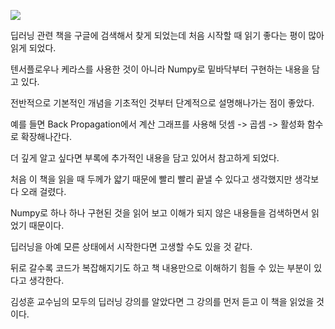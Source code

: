 ![](https://github.com/thisisiron/blogger/blob/master/images/deep_learning_from_scratch.jpg)

딥러닝 관련 책을 구글에 검색해서 찾게 되었는데 처음 시작할 때 읽기 좋다는 평이 많아 읽게 되었다.

텐서플로우나 케라스를 사용한 것이 아니라 Numpy로 밑바닥부터 구현하는 내용을 담고 있다.

전반적으로 기본적인 개념을 기초적인 것부터 단계적으로 설명해나가는 점이 좋았다.

예를 들면 Back Propagation에서 계산 그래프를 사용해 덧셈 -> 곱셈 -> 활성화 함수로 확장해나간다.

더 깊게 알고 싶다면 부록에 추가적인 내용을 담고 있어서 참고하게 되었다.

처음 이 책을 읽을 때 두께가 얇기 때문에 빨리 빨리 끝낼 수 있다고 생각했지만 생각보다 오래 걸렸다.

Numpy로 하나 하나 구현된 것을 읽어 보고 이해가 되지 않은 내용들을 검색하면서 읽었기 때문이다.

딥러닝을 아예 모른 상태에서 시작한다면 고생할 수도 있을 것 같다.

뒤로 갈수록 코드가 복잡해지기도 하고 책 내용만으로 이해하기 힘들 수 있는 부분이 있다고 생각한다.

김성훈 교수님의 모두의 딥러닝 강의를 알았다면 그 강의를 먼저 듣고 이 책을 읽었을 것이다.

